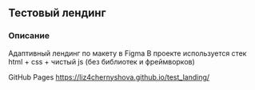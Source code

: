 ## Тестовый лендинг

### Описание ###

Адаптивный лендинг по макету в Figma
В проекте используется стек html + css + чистый js (без библиотек и фреймворков)

GitHub Pages https://liz4chernyshova.github.io/test_landing/
